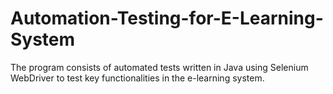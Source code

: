 # Automation-Testing-for-E-Learning-System
The program consists of automated tests written in Java using Selenium WebDriver to test key functionalities in the e-learning system.
